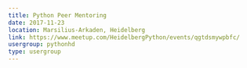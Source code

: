```yaml
---
title: Python Peer Mentoring
date: 2017-11-23
location: Marsilius-Arkaden, Heidelberg
link: https://www.meetup.com/HeidelbergPython/events/qgtdsmywpbfc/
usergroup: pythonhd
type: usergroup
---
```

